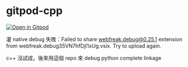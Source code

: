 # gitpod-cpp

[![Open in Gitpod](https://gitpod.io/button/open-in-gitpod.svg)](https://gitpod.io/#https://github.com/beginnerSC/gitpod-cpp)


灌 native debug 失敗：Failed to share webfreak.debug@0.25.1 extension from webfreak.debug35VN7hfDjI1xUg.vsix. Try to upload again.

c++ 沒試成，後來用這個 repo 來 debug python complete linkage
